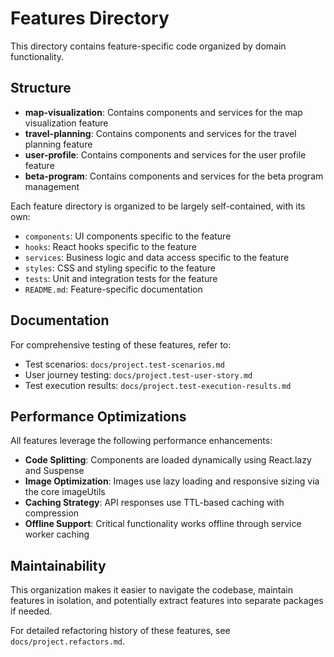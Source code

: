 # Features Directory

This directory contains feature-specific code organized by domain functionality.

## Structure

- **map-visualization**: Contains components and services for the map visualization feature
- **travel-planning**: Contains components and services for the travel planning feature
- **user-profile**: Contains components and services for the user profile feature
- **beta-program**: Contains components and services for the beta program management

Each feature directory is organized to be largely self-contained, with its own:

- `components`: UI components specific to the feature
- `hooks`: React hooks specific to the feature
- `services`: Business logic and data access specific to the feature
- `styles`: CSS and styling specific to the feature
- `tests`: Unit and integration tests for the feature
- `README.md`: Feature-specific documentation

## Documentation

For comprehensive testing of these features, refer to:
- Test scenarios: `docs/project.test-scenarios.md`
- User journey testing: `docs/project.test-user-story.md`
- Test execution results: `docs/project.test-execution-results.md`

## Performance Optimizations

All features leverage the following performance enhancements:

- **Code Splitting**: Components are loaded dynamically using React.lazy and Suspense
- **Image Optimization**: Images use lazy loading and responsive sizing via the core imageUtils
- **Caching Strategy**: API responses use TTL-based caching with compression
- **Offline Support**: Critical functionality works offline through service worker caching

## Maintainability

This organization makes it easier to navigate the codebase, maintain features in isolation, and potentially extract features into separate packages if needed. 

For detailed refactoring history of these features, see `docs/project.refactors.md`. 